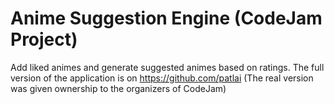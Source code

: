 # Anime Suggestion Engine (CodeJam Project)
Add liked animes and generate suggested animes based on ratings.
The full version of the application is on https://github.com/patlai 
(The real version was given ownership to the organizers of CodeJam)
